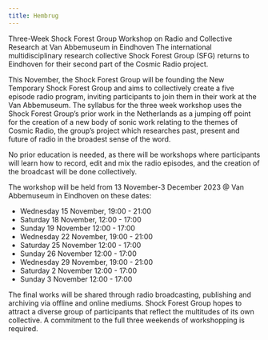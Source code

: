 ```yaml
---
title: Hembrug
---
```

Three-Week Shock Forest Group Workshop on Radio and Collective Research at Van Abbemuseum in Eindhoven 
The international multidisciplinary research collective Shock Forest Group (SFG) returns to Eindhoven for their second part of the Cosmic Radio project. 

This November, the Shock Forest Group will be founding the New Temporary Shock Forest Group and aims to collectively create a five episode radio program, inviting participants to join them in their work at the Van Abbemuseum. The syllabus for the three week workshop uses the Shock Forest Group’s prior work in the Netherlands as a jumping off point for the creation of a new body of sonic work relating to the themes of Cosmic Radio, the group’s project which researches past, present and future of radio in the broadest sense of the word.

No prior education is needed, as there will be workshops where participants will learn how to record, edit and mix the radio episodes, and the creation of the broadcast will be done collectively. 	

The workshop will be held from 13 November-3 December 2023 @ Van Abbemuseum in Eindhoven on these dates:

* Wednesday 15 November, 19:00 - 21:00  
* Saturday 18 November, 12:00 - 17:00
* Sunday 19 November 12:00 - 17:00
* Wednesday 22 November, 19:00 - 21:00 
* Saturday 25 November 12:00 - 17:00
* Sunday 26 November 12:00 - 17:00
* Wednesday 29 November, 19:00 - 21:00 
* Saturday 2 November 12:00 - 17:00
* Sunday 3 November 12:00 - 17:00

The final works will be shared through radio broadcasting, publishing and archiving via offline and online mediums.
Shock Forest Group hopes to attract a diverse group of participants that reflect the multitudes of its own collective. A commitment to the full three weekends of workshopping is required.